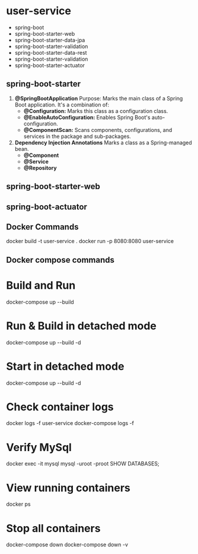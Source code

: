 # user-service
- spring-boot
- spring-boot-starter-web
- spring-boot-starter-data-jpa
- spring-boot-starter-validation
- spring-boot-starter-data-rest
- spring-boot-starter-validation
- spring-boot-starter-actuator

## spring-boot-starter
1. **@SpringBootApplication**
   Purpose: Marks the main class of a Spring Boot application. It's a combination of:
   + __@Configuration:__  Marks this class as a configuration class.
   + __@EnableAutoConfiguration:__ Enables Spring Boot's auto-configuration.
   + __@ComponentScan:__ Scans components, configurations, and services in the package and sub-packages.
2. **Dependency Injection Annotations**
   Marks a class as a Spring-managed bean.
   * __@Component__
   * __@Service__
   * __@Repository__

## spring-boot-starter-web

## spring-boot-actuator

## Docker Commands
docker build -t user-service .
docker run -p 8080:8080 user-service

## Docker compose commands

# Build and Run
docker-compose up --build

# Run & Build in detached mode
docker-compose up --build -d

# Start in detached mode
docker-compose up --build -d

# Check container logs
docker logs -f user-service
docker-compose logs -f

# Verify MySql
docker exec -it mysql mysql -uroot -proot
SHOW DATABASES;

# View running containers
docker ps

# Stop all containers
docker-compose down
docker-compose down -v
